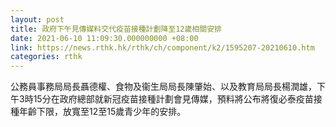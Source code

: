 ```yaml
---
layout: post
title: 政府下午見傳媒料交代疫苗接種計劃降至12歲相關安排
date: 2021-06-10 11:09:30.000000000 +08:00
link: https://news.rthk.hk/rthk/ch/component/k2/1595207-20210610.htm
categories: rthk
---
```


公務員事務局局長聶德權、食物及衞生局局長陳肇始、以及教育局局長楊潤雄，下午3時15分在政府總部就新冠疫苗接種計劃會見傳媒，預料將公布將復必泰疫苗接種年齡下限，放寬至12至15歲青少年的安排。
